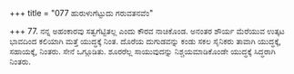 +++
title = "077 ಹುರುಳುಗೆಟ್ಟುದು ಗರುವತನವೆಂ"

+++
77.  ನನ್ನ ಅಹಂಕಾರವು ಸತ್ವಗೆಟ್ಟಿತಲ್ಲ ಎಂದು ಕೌರವ ನಾಚಿಕೊಂಡ. ಅನಂತರ ಶೌರ್ಯ ಮೆರೆಯುವ ಉತ್ಕಟ ಭಾವದಿಂದ ಕಲಿಯಾಗಿ ಮತ್ತೆ ಯುದ್ಧಕ್ಕೆ ನಿಂತ. ದೊರೆಯ ದುಗುಡವನ್ನು ಕಂಡು ಸಕಲ ಸೈನಿಕರು ತಾವಾಗಿ ಯುದ್ಧಕ್ಕೆ, ಸಹಾಯಕ್ಕೆ, ನಿಂತರು. ಸೇನೆ ಒಗ್ಗೂಡಿತು. ಶೂರರೆಲ್ಲ ಸಾಯುವುದನ್ನು ನಿಶ್ಚಯಮಾಡಿಕೊಂಡೇ ಯುದ್ಧಕ್ಕೆ ಸಿದ್ಧರಾಗಿ ನಿಂತರು.